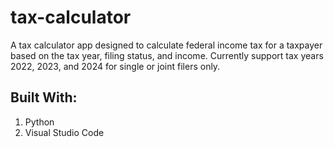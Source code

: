 # tax-calculator

A tax calculator app designed to calculate federal income tax for a taxpayer based on the tax year, filing status, and income. 
Currently support tax years 2022, 2023, and 2024 for single or joint filers only.

## Built With:
1. Python
4. Visual Studio Code
